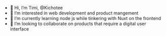 - 👋 Hi, I’m Timi,  @Kichotee
- 👀 I’m interested in  web development and product mangement
- 🌱 I’m currently learning node js while tinkering with Nuxt on the frontend
- 💞️ I’m looking to collaborate on products that require a digital user interface

<!---
Kichotee/Kichotee is a ✨ special ✨ repository because its `README.md` (this file) appears on your GitHub profile.
You can click the Preview link to take a look at your changes.
--->
